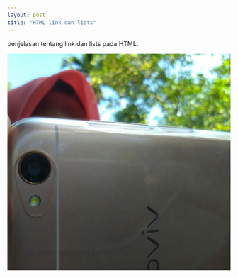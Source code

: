 ```yaml
---
layout: post
title: "HTML link dan lists"
---
```


penjelasan tentang link dan lists pada HTML.

![HTML link dan lists](/assets/images/ratih.JPG)